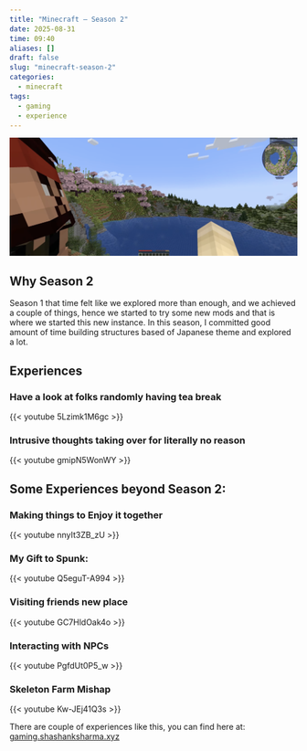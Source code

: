 ```yaml
---
title: "Minecraft — Season 2"
date: 2025-08-31
time: 09:40
aliases: []
draft: false
slug: "minecraft-season-2"
categories:
  - minecraft
tags:
  - gaming
  - experience
---
```


<img class="blog-header-image" border="0" src="imgs/cover.png" alt="Tabaahi Contemplating" />

## Why Season 2

Season 1 that time felt like we explored more than enough, and we achieved a couple of things, hence we started to try some new mods and that is where we started this new instance. In this season, I committed good amount of time building structures based of Japanese theme and explored a lot.

## Experiences

### Have a look at folks randomly having tea break

{{< youtube 5Lzimk1M6gc >}}

### Intrusive thoughts taking over for literally no reason

{{< youtube gmipN5WonWY >}}

## Some Experiences beyond Season 2:

### Making things to Enjoy it together

{{< youtube nnyIt3ZB_zU >}}

### My Gift to Spunk:

{{< youtube Q5eguT-A994 >}}

### Visiting friends new place

{{< youtube GC7HldOak4o >}}

### Interacting with NPCs

{{< youtube PgfdUt0P5_w >}}

### Skeleton Farm Mishap

{{< youtube Kw-JEj41Q3s >}}

<aside class="left">
<p>There are couple of experiences like this, you can find here at: <a href="https://gaming.shashanksharma.xyz">gaming.shashanksharma.xyz</a></p>
</aside>